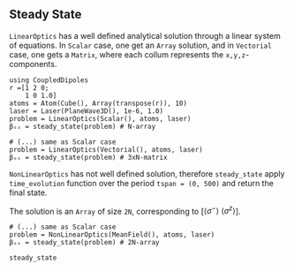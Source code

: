 ## Steady State

`LinearOptics` has a well defined analytical solution through a linear system of equations. In `Scalar` case, one get an `Array` solution, and in `Vectorial` case, one gets a `Matrix`, where each collum represents the `x,y,z`-components.


```@example ss_scalar
using CoupledDipoles
r =[1 2 0;
    1 0 1.0]
atoms = Atom(Cube(), Array(transpose(r)), 10)
laser = Laser(PlaneWave3D(), 1e-6, 1.0)
problem = LinearOptics(Scalar(), atoms, laser)
βₛₛ = steady_state(problem) # N-array
```


```@example ss_scalar
# (...) same as Scalar case
problem = LinearOptics(Vectorial(), atoms, laser)
βₛₛ = steady_state(problem) # 3xN-matrix
```

`NonLinearOptics` has not well defined solution, therefore `steady_state` apply `time_evolution` function over the period `tspan = (0, 500)` and return the final state.

The solution is an `Array` of size `2N`, corresponding to [$\langle \sigma^- \rangle$ $\langle \sigma^z \rangle$].

```@example ss_scalar
# (...) same as Scalar case
problem = NonLinearOptics(MeanField(), atoms, laser)
βₛₛ = steady_state(problem) # 2N-array
```


```@docs
steady_state
```